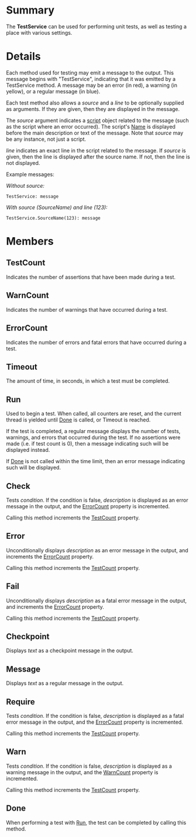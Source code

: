 # Summary

The **TestService** can be used for performing unit tests, as well as testing
a place with various settings.

# Details

Each method used for testing may emit a message to the output. This message
begins with "TestService", indicating that it was emitted by a TestService
method. A message may be an error (in red), a warning (in yellow), or a
regular message (in blue).

Each test method also allows a *source* and a *line* to be optionally supplied
as arguments. If they are given, then they are displayed in the message.

The *source* argument indicates a [script](BaseScript.html) object
related to the message (such as the script where an error occurred). The
script's [Name](Instance.html#memberName) is displayed before the
main description or text of the message. Note that *source* may be any
instance, not just a script.

*line* indicates an exact line in the script related to the message. If
*source* is given, then the line is displayed after the source name. If not,
then the line is not displayed.

Example messages:

*Without source:*

	TestService: message

*With source (SourceName) and line (123):*

	TestService.SourceName(123): message

# Members

## TestCount

Indicates the number of assertions that have been made during a test.

## WarnCount

Indicates the number of warnings that have occurred during a test.

## ErrorCount

Indicates the number of errors and fatal errors that have occurred during a
test.

## Timeout

The amount of time, in seconds, in which a test must be completed.

## Run

Used to begin a test. When called, all counters are reset, and the current
thread is yielded until [Done](#memberDone) is called, or Timeout is reached.

If the test is completed, a regular message displays the number of tests,
warnings, and errors that occurred during the test. If no assertions were made
(i.e. if test count is 0), then a message indicating such will be displayed
instead.

If [Done](#memberDone) is not called within the time limit, then an error
message indicating such will be displayed.

## Check

Tests *condition*. If the condition is false, *description* is displayed as an
error message in the output, and the [ErrorCount](#memberErrorCount) property
is incremented.

Calling this method increments the [TestCount](#memberTestCount) property.

## Error

Unconditionally displays *description* as an error message in the output, and
increments the [ErrorCount](#memberErrorCount) property.

Calling this method increments the [TestCount](#memberTestCount) property.

## Fail

Unconditionally displays *description* as a fatal error message in the output,
and increments the [ErrorCount](#memberErrorCount) property.

Calling this method increments the [TestCount](#memberTestCount) property.

## Checkpoint

Displays *text* as a checkpoint message in the output.

## Message

Displays *text* as a regular message in the output.

## Require

Tests *condition*. If the condition is false, *description* is displayed as a
fatal error message in the output, and the [ErrorCount](#memberErrorCount)
property is incremented.

Calling this method increments the [TestCount](#memberTestCount) property.

## Warn

Tests *condition*. If the condition is false, *description* is displayed as a
warning message in the output, and the [WarnCount](#memberWarnCount) property
is incremented.

Calling this method increments the [TestCount](#memberTestCount) property.

## Done

When performing a test with [Run](#memberRun), the test can be completed by
calling this method.
